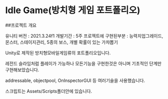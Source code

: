 # Idle Game(방치형 게임 포트폴리오)


##프로젝트 개요

유니티 버전 : 2021.3.24f1
개발기간 : 5주
프로젝트에 구현된부분 : 능력치업그레이드, 몬스터, 스테이지관리, 5종의 보스, 개별 확률이 있는 가챠뽑기

Unity로 제작된 방치형모바일게임류의 포트폴리오입니다.

레전드 슬라임처럼 플레이가 가능하나 모든기능을 구현한것은 아니며 기초적인 단계만 구현해보았습니다.

addressable, objectpool, OnInspectorGUI 등 여러기술을 사용했습니다.

스크립트는 Assets/Scripts폴더안에 있습니다.
